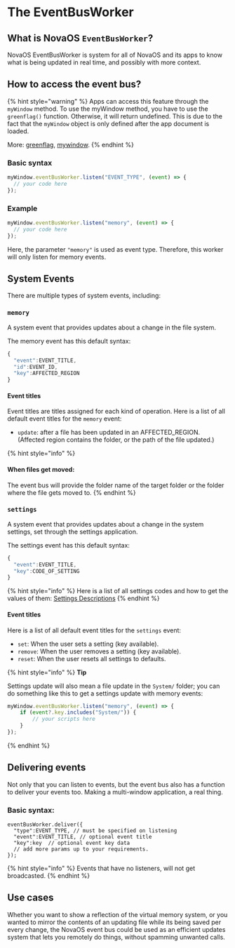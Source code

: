 # The EventBusWorker

## What is NovaOS `EventBusWorker`?

NovaOS EventBusWorker is system for all of NovaOS and its apps to know what is being updated in real time, and possibly with more context.

## How to access the event bus?

{% hint style="warning" %}
Apps can access this feature through the `myWindow` method. To use the myWindow method, you have to use the `greenflag()` function. Otherwise, it will return undefined. This is due to the fact that the `myWindow` object is only defined after the app document is loaded.

More: [greenflag](../timing.md), [mywindow](./).
{% endhint %}

### Basic syntax

```javascript
myWindow.eventBusWorker.listen("EVENT_TYPE", (event) => {
  // your code here
});
```

### Example

```javascript
myWindow.eventBusWorker.listen("memory", (event) => {
  // your code here
});
```

Here, the parameter `"memory"` is used as event type. Therefore, this worker will only listen for memory events.

## System Events

There are multiple types of system events, including:

### `memory`

A system event that provides updates about a change in the file system.

The memory event has this default syntax:

```javascript
{
  "event":EVENT_TITLE,
  "id":EVENT_ID,
  "key":AFFECTED_REGION
}
```

#### Event titles

Event titles are titles assigned for each kind of operation. Here is a list of all default event titles for the `memory` event:

* `update`: after a file has been updated in an AFFECTED\_REGION. (Affected region contains the folder, or the path of the file updated.)

{% hint style="info" %}
#### When files get moved:

The event bus will provide the folder name of the target folder or the folder where the file gets moved to.
{% endhint %}

### `settings`

A system event that provides updates about a change in the system settings, set through the settings application.

The settings event has this default syntax:

```javascript
{
  "event":EVENT_TITLE,
  "key":CODE_OF_SETTING
}
```

{% hint style="info" %}
Here is a list of all settings codes and how to get the values of them: [Settings Descriptions](https://github.com/adthoughtsglobal/Nova-OS/wiki/Settings-Descriptions)
{% endhint %}

#### Event titles

Here is a list of all default event titles for the `settings` event:

* `set`: When the user sets a setting (key available).
* `remove`: When the user removes a setting (key available).
* `reset`: When the user resets all settings to defaults.

{% hint style="info" %}
**Tip**

Settings update will also mean a file update in the `System/` folder; you can do something like this to get a settings update with memory events:

```javascript
myWindow.eventBusWorker.listen("memory", (event) => {
	if (event?.key.includes("System/")) {
		// your scripts here
	}
});
```
{% endhint %}

## Delivering events

Not only that you can listen to events, but the event bus also has a function to deliver your events too. Making a multi-window application, a real thing.

### Basic syntax:

```
eventBusWorker.deliver({
  "type":EVENT_TYPE, // must be specified on listening
  "event":EVENT_TITLE, // optional event title
  "key":key  // optional event key data
  // add more params up to your requirements.
});
```

{% hint style="info" %}
Events that have no listeners, will not get broadcasted.
{% endhint %}

## Use cases

Whether you want to show a reflection of the virtual memory system, or you wanted to mirror the contents of an updating file while its being saved per every change, the NovaOS event bus could be used as an efficient updates system that lets you remotely do things, without spamming unwanted calls.
